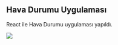<h2>Hava Durumu Uygulaması</h2>

<p>React ile Hava Durumu uygulaması yapıldı.</p>


<img src="./ekranresmi.png">